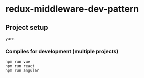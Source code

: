 # redux-middleware-dev-pattern

## Project setup
```
yarn
```

### Compiles for development (multiple projects)
```
npm run vue
npm run react
npm run angular
```
